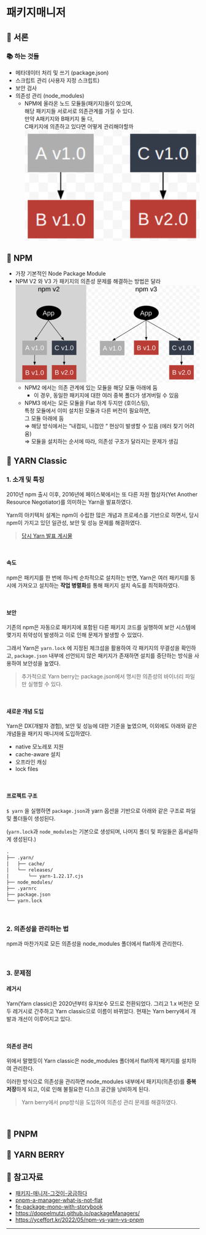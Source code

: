 # 패키지매니저

## 📌 서론

### 📚 하는 것들

- 메타데이터 처리 및 쓰기 (package.json)
- 스크립트 관리 (사용자 지정 스크립트)
- 보안 검사
- 의존성 관리 (node_modules)
  - NPM에 올라온 노드 모듈들(패키지)들이 있으며, <br />
    해당 패키지들 서로서로 의존관계를 가질 수 있다. <br />
    만약 A패키지와 B패키지 둘 다, <br />
    C패키지에 의존하고 있다면 어떻게 관리해야할까 <br />
    ![depend.png](src/depend.png)

## 📌 NPM

- 가장 기본적인 Node Package Module
- NPM V2 와 V3 가 패키지의 의존성 문제를 해결하는 방법은 달라
  ![npm.png](./src/npm.png)
  - NPM2 에서는 의존 관계에 있는 모듈을 해당 모듈 아래에 둠
    - 이 경우, 동일한 패키지에 대한 여러 중복 폴더가 생겨버릴 수 있음
  - NPM3 에서는 모든 모듈을 Flat 하게 두지만 (호이스팅),<br />
    특정 모듈에서 이미 설치된 모듈과 다른 버전이 필요하면,<br />
    그 모듈 아래에 둠<br />
    ⇒ 해당 방식에서는 “내컴되, 니컴안 “ 현상이 발생할 수 있음 (에러 찾기 어려움)<br />
    ⇒ 모듈을 설치하는 순서에 따라, 의존성 구조가 달라지는 문제가 생김

## 📌 YARN Classic

### 1. 소개 및 특징

2010년 npm 출시 이후, 2016년에 페이스북에서는 또 다른 자원 협상자(Yet Another Resource Negotiator)를 의미하는 Yarn을 발표하였다.

Yarn의 아키텍처 설계는 npm이 수립한 많은 개념과 프로세스를 기반으로 하면서, 당시 npm이 가지고 있던 일관성, 보안 및 성능 문제를 해결하였다.

> [당시 Yarn 발표 게시물](https://engineering.fb.com/2016/10/11/web/yarn-a-new-package-manager-for-javascript/)

<br>

#### 속도

npm은 패키지를 한 번에 하나씩 순차적으로 설치하는 반면, Yarn은 여러 패키지를 동시에 가져오고 설치하는 **작업 병렬화**를 통해 패키지 설치 속도를 최적화하였다.

<br>

#### 보안

기존의 npm은 자동으로 패키지에 포함된 다른 패키지 코드를 실행하여 보안 시스템에 몇가지 취약성이 발생하고 이로 인해 문제가 발생할 수 있었다.

그래서 Yarn은 `yarn.lock` 에 지정된 체크섬을 활용하여 각 패키지의 무결성을 확인하고, `package.json` 내부에 선언되지 않은 패키지가 존재하면 설치를 중단하는 방식을 사용하여 보안성을 높였다.

> 추가적으로 Yarn berry는 package.json에서 명시한 의존성의 바이너리 파일만 실행할 수 있다.

<br>

#### 새로운 개념 도입

Yarn은 DX(개발자 경험), 보안 및 성능에 대한 기준을 높였으며, 이외에도 아래와 같은 개념들을 패키지 매니저에 도입하였다.

- native 모노레포 지원
- cache-aware 설치
- 오프라인 캐싱
- lock files

<br>

#### 프로젝트 구조

`$ yarn` 을 실행하면 `package.json`과 yarn 옵션을 기반으로 아래와 같은 구조로 파일 및 폴더들이 생성된다.

(`yarn.lock`과 `node_modules`는 기본으로 생성되며, 나머지 폴더 및 파일들은 옵셔널하게 생성된다.)

```docker
.
├── .yarn/
│   ├── cache/
│   └── releases/
│       └── yarn-1.22.17.cjs
├── node_modules/
├── .yarnrc
├── package.json
└── yarn.lock
```

<br>

### 2. 의존성을 관리하는 법

npm과 마찬가지로 모든 의존성을 node_modules 폴더에서 flat하게 관리한다.

<br>

### 3. 문제점

#### 레거시

Yarn(Yarn classic)은 2020년부터 유지보수 모드로 전환되었다. 그리고 1.x 버전은 모두 레거시로 간주하고 Yarn classic으로 이름이 바뀌었다. 현재는 Yarn berry에서 개발과 개선이 이루어지고 있다.

<br>

#### 의존성 관리

위에서 말했듯이 Yarn classic은 node_modules 폴더에서 flat하게 패키지를 설치하여 관리한다.

이러한 방식으로 의존성을 관리하면 node_modules 내부에서 패키지(의존성)를 **중복 저장**하게 되고, 이로 인해 불필요한 디스크 공간을 낭비하게 된다.

> Yarn berry에서 pnp방식을 도입하여 의존성 관리 문제를 해결하였다.

<br>



## 📌 PNPM

## 📌 YARN BERRY

## 📌 참고자료

- [패키지-매니저-그것이-궁금하다](https://medium.com/zigbang/%ED%8C%A8%ED%82%A4%EC%A7%80-%EB%A7%A4%EB%8B%88%EC%A0%80-%EA%B7%B8%EA%B2%83%EC%9D%B4-%EA%B6%81%EA%B8%88%ED%95%98%EB%8B%A4-5bacc65fb05d)
- [pnpm-a-manager-what-is-not-flat](https://imch.dev/posts/pnpm-a-manager-what-is-not-flat/)
- [fe-package-mono-with-storybook](https://github.com/itjustbong/fe-package-mono-with-storybook)
- https://doppelmutzi.github.io/packageManagers/
- https://yceffort.kr/2022/05/npm-vs-yarn-vs-pnpm

<hr />

